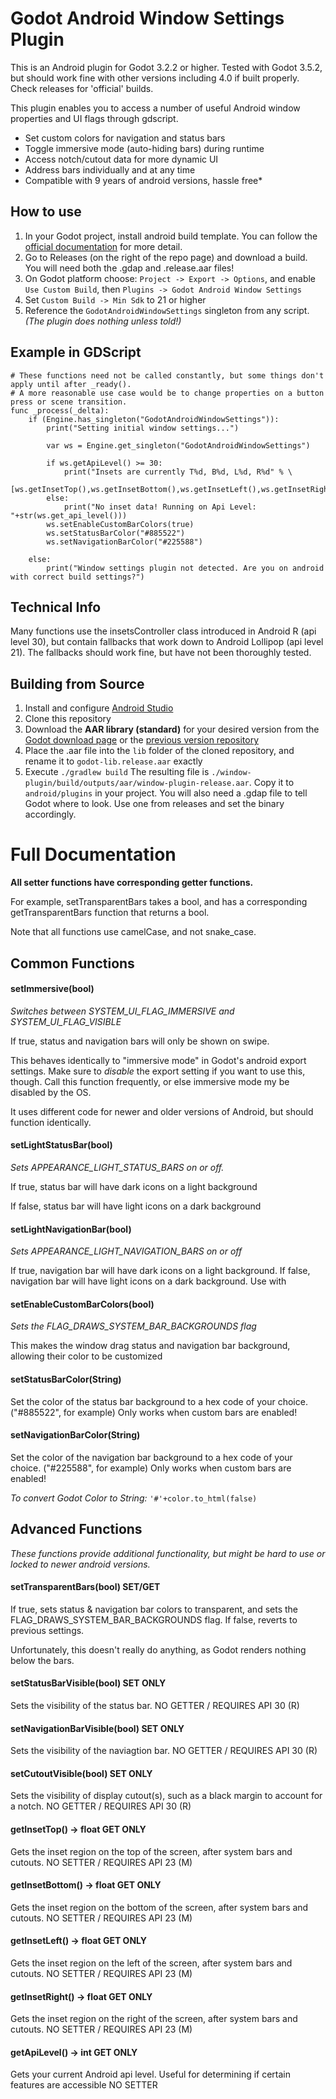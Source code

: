 # Godot Android Window Settings Plugin
This is an Android plugin for Godot 3.2.2 or higher.
Tested with Godot 3.5.2, but should work fine with other versions including 4.0 if built properly.
Check releases for 'official' builds.

This plugin enables you to access a number of useful Android window properties and UI flags through gdscript.
* Set custom colors for navigation and status bars
* Toggle immersive mode (auto-hiding bars) during runtime
* Access notch/cutout data for more dynamic UI
* Address bars individually and at any time
* Compatible with 9 years of android versions, hassle free\*

## How to use
1. In your Godot project, install android build template. You can follow the [official documentation](https://docs.godotengine.org/en/latest/getting_started/workflow/export/android_custom_build.html) for more detail.
2. Go to Releases (on the right of the repo page) and download a build. You will need both the .gdap and .release.aar files!
3. On Godot platform choose: `Project -> Export -> Options`, and enable `Use Custom Build`, then `Plugins -> Godot Android Window Settings`
4. Set `Custom Build -> Min Sdk` to 21 or higher
5. Reference the `GodotAndroidWindowSettings` singleton from any script. *(The plugin does nothing unless told!)*


## Example in GDScript
```
# These functions need not be called constantly, but some things don't apply until after _ready().
# A more reasonable use case would be to change properties on a button press or scene transition.
func _process(_delta):
	if (Engine.has_singleton("GodotAndroidWindowSettings")):
		print("Setting initial window settings...")
		
		var ws = Engine.get_singleton("GodotAndroidWindowSettings")
		
		if ws.getApiLevel() >= 30:
			print("Insets are currently T%d, B%d, L%d, R%d" % \
			[ws.getInsetTop(),ws.getInsetBottom(),ws.getInsetLeft(),ws.getInsetRight()])
		else:
			print("No inset data! Running on Api Level: "+str(ws.get_api_level()))
		ws.setEnableCustomBarColors(true)
		ws.setStatusBarColor("#885522")
		ws.setNavigationBarColor("#225588")
		
	else:
		print("Window settings plugin not detected. Are you on android with correct build settings?")
```

## Technical Info
Many functions use the insetsController class introduced in Android R (api level 30), but contain fallbacks that work down to Android Lollipop (api level 21). The fallbacks should work fine, but have not been thoroughly tested. 

## Building from Source
1. Install and configure [Android Studio](https://developer.android.com/studio)
2. Clone this repository
3. Download the **AAR library (standard)** for your desired version from the [Godot download page](https://godotengine.org/download/) or the [previous version repository](https://downloads.tuxfamily.org/godotengine/)
4. Place the .aar file into the `lib` folder of the cloned repository, and rename it to `godot-lib.release.aar` exactly
5. Execute `./gradlew build`
The resulting file is `./window-plugin/build/outputs/aar/window-plugin-release.aar`. Copy it to `android/plugins` in your project. You will also need a .gdap file to tell Godot where to look. Use one from releases and set the binary accordingly.


# Full Documentation
**All setter functions have corresponding getter functions.**

For example, setTransparentBars takes a bool, and has a corresponding getTransparentBars function that returns a bool.

Note that all functions use camelCase, and not snake_case.

## Common Functions


#### setImmersive(bool)
*Switches between SYSTEM_UI_FLAG_IMMERSIVE and SYSTEM_UI_FLAG_VISIBLE*

If true, status and navigation bars will only be shown on swipe.

This behaves identically to "immersive mode" in Godot's android export settings. Make sure to *disable* the export setting if you want to use this, though. Call this function frequently, or else immersive mode my be disabled by the OS.

It uses different code for newer and older versions of Android, but should function identically.

#### setLightStatusBar(bool)
*Sets APPEARANCE_LIGHT_STATUS_BARS on or off.*

If true, status bar will have dark icons on a light background

If false, status bar will have light icons on a dark background



#### setLightNavigationBar(bool)
*Sets APPEARANCE_LIGHT_NAVIGATION_BARS on or off*

If true, navigation bar will have dark icons on a light background.
If false, navigation bar will have light icons on a dark background.
Use with 


#### setEnableCustomBarColors(bool)
*Sets the FLAG_DRAWS_SYSTEM_BAR_BACKGROUNDS flag*

This makes the window drag status and navigation bar background, allowing their color to be customized


#### setStatusBarColor(String)
Set the color of the status bar background to a hex code of your choice. ("#885522", for example)
Only works when custom bars are enabled!

#### setNavigationBarColor(String)
Set the color of the navigation bar background to a hex code of your choice. ("#225588", for example)
Only works when custom bars are enabled!

*To convert Godot Color to String:*
`'#'+color.to_html(false)`

## Advanced Functions
*These functions provide additional functionality, but might be hard to use or locked to newer android versions.*

#### setTransparentBars(bool) SET/GET
If true, sets status & navigation bar colors to transparent, and sets the FLAG_DRAWS_SYSTEM_BAR_BACKGROUNDS flag.
If false, reverts to previous settings.

Unfortunately, this doesn't really do anything, as Godot renders nothing below the bars.

#### setStatusBarVisible(bool) SET ONLY
Sets the visibility of the status bar. NO GETTER / REQUIRES API 30 (R)

#### setNavigationBarVisible(bool) SET ONLY
Sets the visibility of the naviagtion bar. NO GETTER / REQUIRES API 30 (R)

#### setCutoutVisible(bool) SET ONLY
Sets the visibility of display cutout(s), such as a black margin to account for a notch. NO GETTER / REQUIRES API 30 (R)

#### getInsetTop() -> float  GET ONLY
Gets the inset region on the top of the screen, after system bars and cutouts.  NO SETTER / REQUIRES API 23 (M)

#### getInsetBottom() -> float  GET ONLY
Gets the inset region on the bottom of the screen, after system bars and cutouts.  NO SETTER / REQUIRES API 23 (M)

#### getInsetLeft() -> float  GET ONLY
Gets the inset region on the left of the screen, after system bars and cutouts.  NO SETTER / REQUIRES API 23 (M)

#### getInsetRight() -> float  GET ONLY
Gets the inset region on the right of the screen, after system bars and cutouts.  NO SETTER / REQUIRES API 23 (M)

#### getApiLevel() -> int  GET ONLY
Gets your current Android api level. Useful for determining if certain features are accessible  NO SETTER